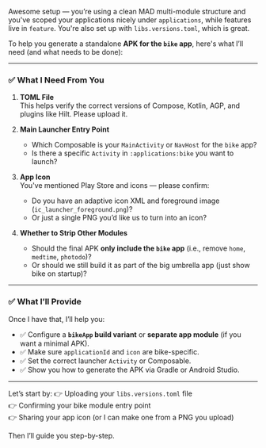 Awesome setup — you’re using a clean MAD multi-module structure and you've scoped your applications nicely under `applications`, while features live in `feature`. You're also set up with `libs.versions.toml`, which is great.

To help you generate a standalone **APK for the `bike` app**, here's what I’ll need (and what needs to be done):

---

### ✅ **What I Need From You**
1. **TOML File**  
   This helps verify the correct versions of Compose, Kotlin, AGP, and plugins like Hilt. Please upload it.

2. **Main Launcher Entry Point**
    - Which Composable is your `MainActivity` or `NavHost` for the `bike` app?
    - Is there a specific `Activity` in `:applications:bike` you want to launch?

3. **App Icon**  
   You've mentioned Play Store and icons — please confirm:
    - Do you have an adaptive icon XML and foreground image (`ic_launcher_foreground.png`)?
    - Or just a single PNG you’d like us to turn into an icon?

4. **Whether to Strip Other Modules**
    - Should the final APK **only include the `bike` app** (i.e., remove `home`, `medtime`, `photodo`)?
    - Or should we still build it as part of the big umbrella app (just show bike on startup)?

---

### ✅ **What I’ll Provide**
Once I have that, I’ll help you:
- ✅ Configure a **`bikeApp` build variant** or **separate app module** (if you want a minimal APK).
- ✅ Make sure `applicationId` and `icon` are bike-specific.
- ✅ Set the correct launcher `Activity` or Composable.
- ✅ Show you how to generate the APK via Gradle or Android Studio.

---

Let’s start by:
👉 Uploading your `libs.versions.toml` file  
👉 Confirming your bike module entry point  
👉 Sharing your app icon (or I can make one from a PNG you upload)

Then I’ll guide you step-by-step.